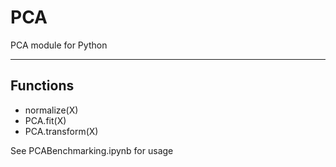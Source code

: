 # PCA
PCA module for Python

---
## Functions
* normalize(X)
* PCA.fit(X)
* PCA.transform(X)

See PCABenchmarking.ipynb for usage

